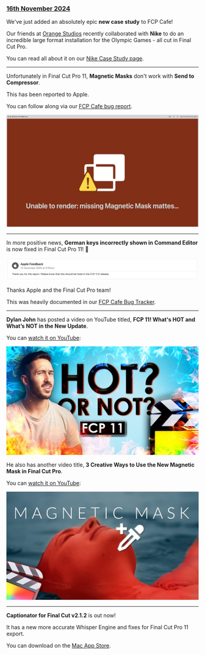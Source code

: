 ### [16th November 2024](/news/20241116)

We've just added an absolutely epic **new case study** to FCP Cafe!

Our friends at [Orange Studios](https://www.orangestudios.cologne) recently collaborated with **Nike** to do an incredible large format installation for the Olympic Games - all cut in Final Cut Pro.

You can read all about it on our [Nike Case Study page](/case-studies/nike/).

---

Unfortunately in Final Cut Pro 11, **Magnetic Masks** don't work with **Send to Compressor**.

This has been reported to Apple.

You can follow along via our [FCP Cafe bug report](https://github.com/CommandPost/FCPCafe/issues/419).

![](/static/magnetic-mask-fail.jpeg)

---

In more positive news, **German keys incorrectly shown in Command Editor** is now fixed in Final Cut Pro 11! 🥳

![](/static/german-language-bug-fixed.png)

Thanks Apple and the Final Cut Pro team!

This was heavily documented in our [FCP Cafe Bug Tracker](https://github.com/CommandPost/FCPCafe/issues/350).

---

**Dylan John** has posted a video on YouTube titled, **FCP 11! What's HOT and What’s NOT in the New Update**.

You can [watch it on YouTube](https://www.youtube.com/watch?v=NsqjhHD8TNY):

[![](/static/dylan-john-fcp11.jpg)](https://www.youtube.com/watch?v=NsqjhHD8TNY)

He also has another video title, **3 Creative Ways to Use the New Magnetic Mask in Final Cut Pro**.

You can [watch it on YouTube](https://www.youtube.com/watch?v=qvVLDIztzK4):

[![](/static/dylan-john-magnetic-mask.jpg)](https://www.youtube.com/watch?v=qvVLDIztzK4)

---

**Captionator for Final Cut v2.1.2** is out now!

It has a new more accurate Whisper Engine and fixes for Final Cut Pro 11 export.

You can download on the [Mac App Store](https://apps.apple.com/app/captionator-for-final-cut/id1627843786?mt=12).